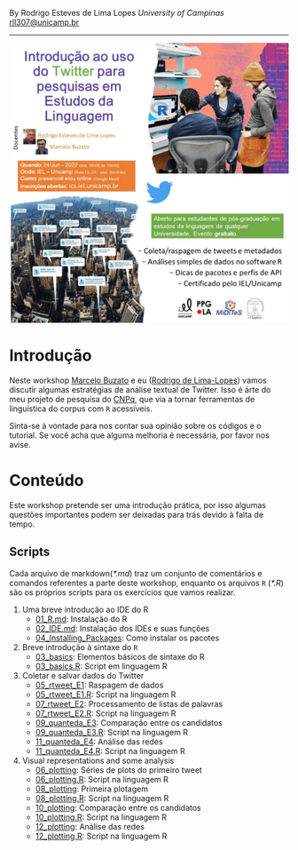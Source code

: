 By Rodrigo Esteves de Lima Lopes *University of Campinas* [rll307\@unicamp.br](mailto:rll307@unicamp.br)

------------------------------------------------------------------------

<p align="center">
  <img src="images/flyer2.jpeg" />
</p>

# Introdução

Neste workshop [Marcelo Buzato](mailto:mbuzato@unicamp.br) e eu ([Rodrigo de Lima-Lopes](mailto:rll307@unicamp.br)) vamos discutir algumas estratégias de análise textual de Twitter. Isso é árte do meu projeto de pesquisa do [CNPq](http://www.cnpq.br), que via a tornar ferramentas de linguística do corpus com  `R` acessíveis.

Sinta-se à vontade para nos contar sua opinião sobre os códigos e o tutorial. Se você acha que alguma melhoria é necessária, por favor nos avise.

# Conteúdo

Este workshop pretende ser uma introdução prática, por isso algumas questões importantes podem ser deixadas para trás devido à falta de tempo.

## Scripts

Cada arquivo de markdown(*\*.md*) traz um conjunto de comentários e comandos referentes a parte deste workshop, enquanto os arquivos `R` (*\*.R*) são os próprios scripts para os exercícios que vamos realizar.

1.  Uma breve introdução ao IDE do R 
    -   [01_R.md](01_R.md): Instalação do R
    -   [02_IDE.md](02_IDE.md): Instalação dos IDEs e suas funções
    -   [04_Installing_Packages](04_Installing_Packages.md): Como instalar os pacotes
2.  Breve introdução à sintaxe do `R`
    -   [03_basics](03_basics.md): Elementos básicos de sintaxe do R
    -   [03_basics.R](03_basics.R): Script em linguagem R
3.  Coletar e salvar dados do Twitter
    -   [05_rtweet_E1](05_rtweet_E1.md): Raspagem de dados
    -   [05_rtweet_E1.R](05_rtweet_E1.R): Script na linguagem R
    -   [07_rtweet_E2](07_rtweet_E2.md): Processamento de listas de palavras
    -   [07_rtweet_E2.R](07_rtweet_E2.R): Script na linguagem R
    -   [09_quanteda_E3](09_quanteda_E3.md): Comparação entre os candidatos
    -   [09_quanteda_E3.R](09_quanteda_E3.R): Script na linguagem R
    -   [11_quanteda_E4](11_quanteda_E4.md): Análise das redes
    -   [11_quanteda_E4.R](11_quanteda_E4.R): Script na linguagem R
4.  Visual representations and some analysis
    -   [06_plotting](06_plotting.md): Séries de plots do primeiro tweet
    -   [06_plotting.R](06_plotting.R): Script na linguagem R
    -   [08_plotting](08_plotting.md): Primeira plotagem
    -   [08_plotting.R](08_plotting.R): Script na linguagem R
    -   [10_plotting](10_plotting.md): Comparação entre os candidatos
    -   [10_plotting.R](10_plotting.R): Script na linguagem R
    -   [12_plotting](12_plotting.md): Análise das redes
    -   [12_plotting.R](12_plotting.R): Script na linguagem R
